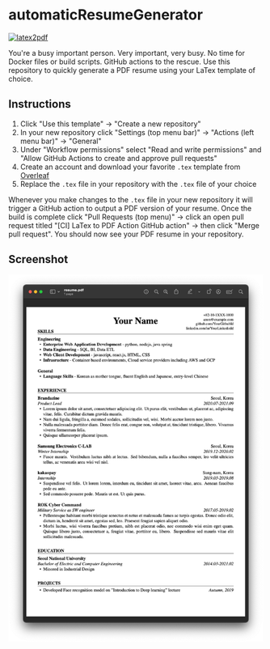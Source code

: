 # automaticResumeGenerator

[![latex2pdf](https://github.com/burnbrian/automaticResumeGenerator/actions/workflows/latex2pdf.yml/badge.svg)](https://github.com/burnbrian/automaticResumeGenerator/actions/workflows/latex2pdf.yml)

You're a busy important person. Very important, very busy. No time for Docker files or build scripts. GitHub actions to the rescue. Use this repository to quickly generate a PDF resume using your LaTex template of choice.

## Instructions

1. Click "Use this template" -> "Create a new repository"
2. In your new repository click "Settings (top menu bar)" -> "Actions (left menu bar)" -> "General" 
3. Under "Workflow permissions" select "Read and write permissions" and "Allow GitHub Actions to create and approve pull requests"
4. Create an account and download your favorite `.tex` template from [Overleaf](https://www.overleaf.com/latex/templates/tagged/cv)
5. Replace the `.tex` file in your repository with the `.tex` file of your choice

Whenever you make changes to the `.tex` file in your new repository it will trigger a GitHub action to output a PDF version of your resume. Once the build is complete click "Pull Requests (top menu)" -> click an open pull request titled "[CI] LaTex to PDF Action GitHub action" -> then click "Merge pull request". You should now see your PDF resume in your repository.

## Screenshot

![Screenshot of LaTeX to PDF resume](resume-screenshot.png?raw=true "LaTex to PDF Resume Screenshot")
